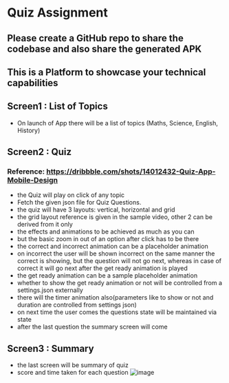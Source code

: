 # Quiz Assignment

## Please create a GitHub repo to share the codebase and also share the generated APK

## This is a Platform to showcase your technical capabilities 

## Screen1 : List of Topics

- On launch of App there will be a list of topics (Maths, Science, English, History)

## Screen2 : Quiz

### Reference: https://dribbble.com/shots/14012432-Quiz-App-Mobile-Design

- the Quiz will play on click of any topic
- Fetch the given json file for Quiz Questions.
- the quiz will have 3 layouts: vertical, horizontal and grid
- the grid layout reference is given in the sample video, other 2 can be derived from it only
- the effects and animations to be achieved as much as you can
- but the basic zoom in out of an option after click has to be there
- the correct and incorrect animation can be a placeholder animation
- on incorrect the user will be shown incorrect on the same manner the correct is showing, but the question will not go next, whereas in case of correct it will go next after the get ready animation is played
- the get ready animation can be a sample placeholder animation
- whether to show the get ready animation or not will be controlled from a settings.json externally
- there will the timer animation also(parameters like to show or not and duration are controlled from settings json)
- on next time the user comes the questions state will be maintained via state
- after the last question the summary screen will come

## Screen3 : Summary
- the last screen will be summary of quiz 
- score and time taken for each question
![image](https://user-images.githubusercontent.com/5335912/173289211-42b79c29-06e8-41aa-8962-dd9f0f3bdd2d.png)
